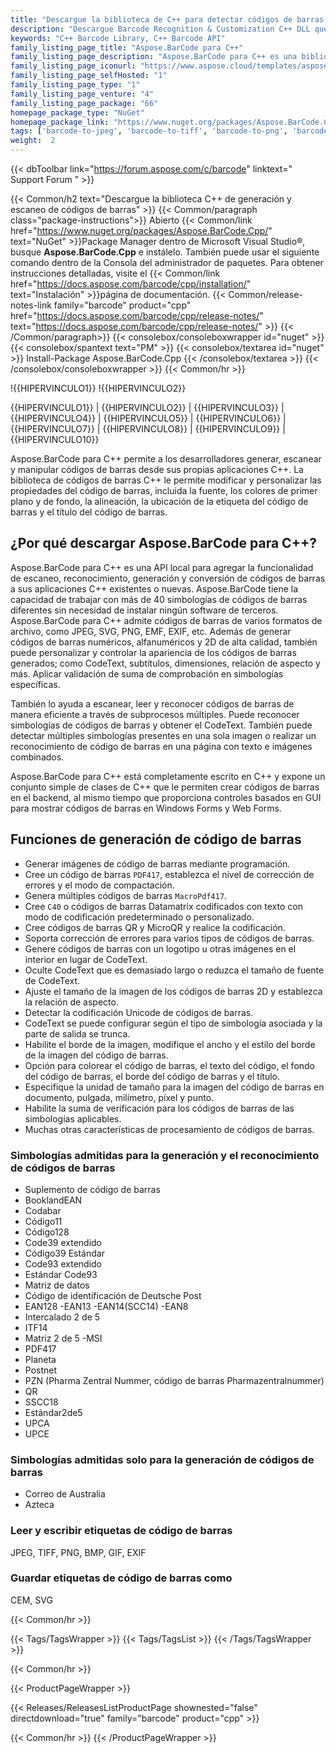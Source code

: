 ```yaml
---
title: "Descargue la biblioteca de C++ para detectar códigos de barras | API Aspose.BarCode"
description: "Descargue Barcode Recognition & Customization C++ DLL que le permite desarrollar y personalizar códigos de barras compatibles con simbologías de códigos de barras numéricos, alfanuméricos y 2D."
keywords: "C++ Barcode Library, C++ Barcode API"
family_listing_page_title: "Aspose.BarCode para C++"
family_listing_page_description: "Aspose.BarCode para C++ es una biblioteca robusta y confiable de generación y reconocimiento de códigos de barras, escrita en C++14, que permite a los desarrolladores agregar rápida y fácilmente la funcionalidad de generación y reconocimiento de códigos de barras a sus aplicaciones. Aspose.BarCode para C++ es compatible con los estándares de códigos de barras más establecidos y especificaciones de código de barras. Tiene la capacidad de exportar a múltiples formatos de imagen, incluidos: BMP, GIF, JPEG, PNG, TIFF y SVG."
family_listing_page_iconurl: "https://www.aspose.cloud/templates/aspose/App_Themes/V3/images/barcode/272x272/aspose_barcode-for-cpp-min.png"
family_listing_page_selfHosted: "1"
family_listing_page_type: "1"
family_listing_page_venture: "4"
family_listing_page_package: "66"
homepage_package_type: "NuGet"
homepage_package_link: "https://www.nuget.org/packages/Aspose.BarCode.Cpp"
tags: ['barcode-to-jpeg', 'barcode-to-tiff', 'barcode-to-png', 'barcode-to-bmp', 'barcode-to-gif', 'barcode-to-exif', 'barcode-to-emf', 'barcode-to-svg']
weight:  2
---
```


{{< dbToolbar link="https://forum.aspose.com/c/barcode" linktext=" Support Forum " >}}

{{< Common/h2 text="Descargue la biblioteca C++ de generación y escaneo de códigos de barras"  >}}
{{< Common/paragraph class="package-instructions">}}
Abierto
{{< Common/link href="https://www.nuget.org/packages/Aspose.BarCode.Cpp/" text="NuGet"  >}}Package Manager dentro de Microsoft Visual Studio®, busque <b>Aspose.BarCode.Cpp</b> e instálelo. También puede usar el siguiente comando dentro de la Consola del administrador de paquetes. Para obtener instrucciones detalladas, visite el
{{< Common/link href="https://docs.aspose.com/barcode/cpp/installation/" text="Instalación"  >}}página de documentación.
{{< Common/release-notes-link family="barcode" product="cpp" href="https://docs.aspose.com/barcode/cpp/release-notes/" text="https://docs.aspose.com/barcode/cpp/release-notes/"  >}}
{{< /Common/paragraph>}}
{{< consolebox/consoleboxwrapper id="nuget" >}}
       {{< consolebox/spantext text="PM" >}}
       {{< consolebox/textarea id="nuget" >}} Install-Package Aspose.BarCode.Cpp {{< /consolebox/textarea >}}
{{< /consolebox/consoleboxwrapper >}}
{{< Common/hr >}}

!{{HIPERVINCULO1}} !{{HIPERVINCULO2}}

{{HIPERVINCULO1}} | {{HIPERVINCULO2}} | {{HIPERVINCULO3}} | {{HIPERVINCULO4}} | {{HIPERVINCULO5}} | {{HIPERVINCULO6}} | {{HIPERVINCULO7}} | {{HIPERVINCULO8}} | {{HIPERVINCULO9}} | {{HIPERVINCULO10}}

Aspose.BarCode para C++ permite a los desarrolladores generar, escanear y manipular códigos de barras desde sus propias aplicaciones C++. La biblioteca de códigos de barras C++ le permite modificar y personalizar las propiedades del código de barras, incluida la fuente, los colores de primer plano y de fondo, la alineación, la ubicación de la etiqueta del código de barras y el título del código de barras.

## ¿Por qué descargar Aspose.BarCode para C++?

Aspose.BarCode para C++ es una API local para agregar la funcionalidad de escaneo, reconocimiento, generación y conversión de códigos de barras a sus aplicaciones C++ existentes o nuevas. Aspose.BarCode tiene la capacidad de trabajar con más de 40 simbologías de códigos de barras diferentes sin necesidad de instalar ningún software de terceros. Aspose.BarCode para C++ admite códigos de barras de varios formatos de archivo, como JPEG, SVG, PNG, EMF, EXIF, etc. Además de generar códigos de barras numéricos, alfanuméricos y 2D de alta calidad, también puede personalizar y controlar la apariencia de los códigos de barras generados; como CodeText, subtítulos, dimensiones, relación de aspecto y más. Aplicar validación de suma de comprobación en simbologías específicas.

También lo ayuda a escanear, leer y reconocer códigos de barras de manera eficiente a través de subprocesos múltiples. Puede reconocer simbologías de códigos de barras y obtener el CodeText. También puede detectar múltiples simbologías presentes en una sola imagen o realizar un reconocimiento de código de barras en una página con texto e imágenes combinados.

Aspose.BarCode para C++ está completamente escrito en C++ y expone un conjunto simple de clases de C++ que le permiten crear códigos de barras en el backend, al mismo tiempo que proporciona controles basados en GUI para mostrar códigos de barras en Windows Forms y Web Forms.

## Funciones de generación de código de barras

- Generar imágenes de código de barras mediante programación.
- Cree un código de barras `PDF417`, establezca el nivel de corrección de errores y el modo de compactación.
- Genera múltiples códigos de barras `MacroPdf417`.
- Cree `C40` o códigos de barras Datamatrix codificados con texto con modo de codificación predeterminado o personalizado.
- Cree códigos de barras QR y MicroQR y realice la codificación.
- Soporta corrección de errores para varios tipos de códigos de barras.
- Genere códigos de barras con un logotipo u otras imágenes en el interior en lugar de CodeText.
- Oculte CodeText que es demasiado largo o reduzca el tamaño de fuente de CodeText.
- Ajuste el tamaño de la imagen de los códigos de barras 2D y establezca la relación de aspecto.
- Detectar la codificación Unicode de códigos de barras.
- CodeText se puede configurar según el tipo de simbología asociada y la parte de salida se trunca.
- Habilite el borde de la imagen, modifique el ancho y el estilo del borde de la imagen del código de barras.
- Opción para colorear el código de barras, el texto del código, el fondo del código de barras, el borde del código de barras y el título.
- Especifique la unidad de tamaño para la imagen del código de barras en documento, pulgada, milímetro, píxel y punto.
- Habilite la suma de verificación para los códigos de barras de las simbologías aplicables.
- Muchas otras características de procesamiento de códigos de barras.

### Simbologías admitidas para la generación y el reconocimiento de códigos de barras

- Suplemento de código de barras
- BooklandEAN
- Codabar
- Código11
- Código128
- Code39 extendido
- Código39 Estándar
- Code93 extendido
- Estándar Code93
- Matriz de datos
- Código de identificación de Deutsche Post
- EAN128
-EAN13
-EAN14(SCC14)
-EAN8
- Intercalado 2 de 5
- ITF14
- Matriz 2 de 5
-MSI
- PDF417
- Planeta
- Postnet
- PZN (Pharma Zentral Nummer, código de barras Pharmazentralnummer)
- QR
- SSCC18
- Estándar2de5
- UPCA
- UPCE

### Simbologías admitidas solo para la generación de códigos de barras

- Correo de Australia
- Azteca

### Leer y escribir etiquetas de código de barras

JPEG, TIFF, PNG, BMP, GIF, EXIF

### Guardar etiquetas de código de barras como

CEM, SVG

{{< Common/hr >}}

{{< Tags/TagsWrapper >}}
 {{< Tags/TagsList >}}
{{< /Tags/TagsWrapper >}}

{{< Common/hr >}}

{{< ProductPageWrapper >}}
<!-- ReleasesListProductPage-->
   {{< Releases/ReleasesListProductPage shownested="false"  directdownload="true" family="barcode" product="cpp" >}}
<!-- /ReleasesListProductPage-->
{{< Common/hr >}}
{{< /ProductPageWrapper >}}

